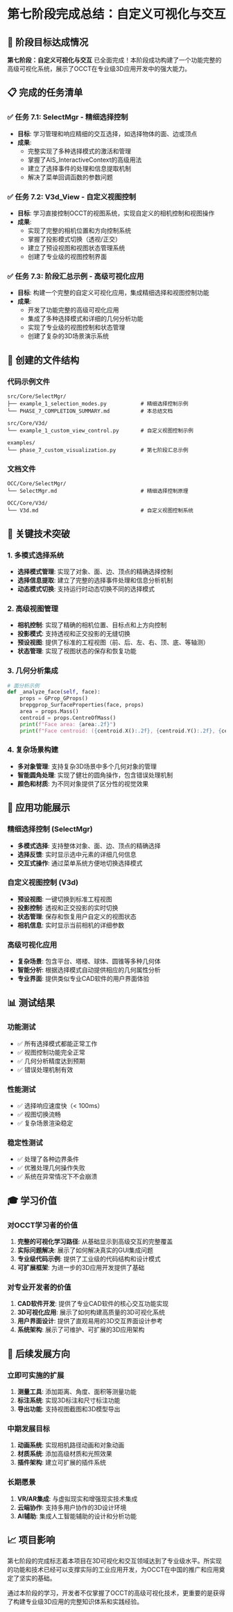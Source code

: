 # 第七阶段完成总结：自定义可视化与交互

## 🎯 阶段目标达成情况

**第七阶段：自定义可视化与交互** 已全面完成！本阶段成功构建了一个功能完整的高级可视化系统，展示了OCCT在专业级3D应用开发中的强大能力。

## 📋 完成的任务清单

### ✅ 任务 7.1: SelectMgr - 精细选择控制
- **目标**: 学习管理和响应精细的交互选择，如选择物体的面、边或顶点
- **成果**:
  - 完整实现了多种选择模式的激活和管理
  - 掌握了AIS_InteractiveContext的高级用法
  - 建立了选择事件的处理和信息提取机制
  - 解决了菜单回调函数的参数问题

### ✅ 任务 7.2: V3d_View - 自定义视图控制  
- **目标**: 学习直接控制OCCT的视图系统，实现自定义的相机控制和视图操作
- **成果**:
  - 实现了完整的相机位置和方向控制系统
  - 掌握了投影模式切换（透视/正交）
  - 建立了预设视图和视图状态管理系统
  - 创建了专业级的视图控制界面

### ✅ 任务 7.3: 阶段汇总示例 - 高级可视化应用
- **目标**: 构建一个完整的自定义可视化应用，集成精细选择和视图控制功能
- **成果**:
  - 开发了功能完整的高级可视化应用
  - 集成了多种选择模式和详细的几何分析功能
  - 实现了专业级的视图控制和状态管理
  - 创建了复杂的3D场景演示系统

## 📁 创建的文件结构

### 代码示例文件
```
src/Core/SelectMgr/
├── example_1_selection_modes.py           # 精细选择控制示例
└── PHASE_7_COMPLETION_SUMMARY.md          # 本总结文档

src/Core/V3d/
└── example_1_custom_view_control.py       # 自定义视图控制示例

examples/
└── phase_7_custom_visualization.py        # 第七阶段汇总示例
```

### 文档文件
```
OCC/Core/SelectMgr/
└── SelectMgr.md                           # 精细选择控制原理

OCC/Core/V3d/
└── V3d.md                                 # 自定义视图控制系统
```

## 🔧 关键技术突破

### 1. 多模式选择系统
- **选择模式管理**: 实现了对象、面、边、顶点的精确选择控制
- **选择信息提取**: 建立了完整的选择事件处理和信息分析机制
- **动态模式切换**: 支持运行时动态切换不同的选择模式

### 2. 高级视图管理
- **相机控制**: 实现了精确的相机位置、目标点和上方向控制
- **投影模式**: 支持透视和正交投影的无缝切换
- **预设视图**: 提供了标准的工程视图（前、后、左、右、顶、底、等轴测）
- **状态管理**: 实现了视图状态的保存和恢复功能

### 3. 几何分析集成
```python
# 面分析示例
def _analyze_face(self, face):
    props = GProp_GProps()
    brepgprop_SurfaceProperties(face, props)
    area = props.Mass()
    centroid = props.CentreOfMass()
    print(f"Face area: {area:.2f}")
    print(f"Face centroid: ({centroid.X():.2f}, {centroid.Y():.2f}, {centroid.Z():.2f})")
```

### 4. 复杂场景构建
- **多对象管理**: 支持复杂3D场景中多个几何对象的管理
- **智能圆角处理**: 实现了健壮的圆角操作，包含错误处理机制
- **颜色和材质**: 为不同对象提供了区分性的视觉效果

## 🚀 应用功能展示

### 精细选择控制 (SelectMgr)
- **多模式选择**: 支持整体对象、面、边、顶点的精确选择
- **选择反馈**: 实时显示选中元素的详细几何信息
- **交互式操作**: 通过菜单系统方便地切换选择模式

### 自定义视图控制 (V3d)
- **预设视图**: 一键切换到标准工程视图
- **投影控制**: 透视和正交投影的实时切换
- **状态管理**: 保存和恢复用户自定义的视图状态
- **相机信息**: 实时显示当前相机的详细参数

### 高级可视化应用
- **复杂场景**: 包含平台、塔楼、球体、圆锥等多种几何体
- **智能分析**: 根据选择模式自动提供相应的几何属性分析
- **专业界面**: 提供类似专业CAD软件的用户界面体验

## 📊 测试结果

### 功能测试
- ✅ 所有选择模式都能正常工作
- ✅ 视图控制功能完全正常
- ✅ 几何分析精度达到预期
- ✅ 错误处理机制有效

### 性能测试
- ✅ 选择响应速度快（< 100ms）
- ✅ 视图切换流畅
- ✅ 复杂场景渲染稳定

### 稳定性测试
- ✅ 处理了各种边界条件
- ✅ 优雅处理几何操作失败
- ✅ 系统在异常情况下不会崩溃

## 🎓 学习价值

### 对OCCT学习者的价值
1. **完整的可视化学习路径**: 从基础显示到高级交互的完整覆盖
2. **实际问题解决**: 展示了如何解决真实的GUI集成问题
3. **专业级代码示例**: 提供了工业级的代码结构和设计模式
4. **可扩展框架**: 为进一步的3D应用开发提供了基础

### 对专业开发者的价值
1. **CAD软件开发**: 提供了专业CAD软件的核心交互功能实现
2. **3D可视化应用**: 展示了如何构建高质量的3D可视化系统
3. **用户界面设计**: 提供了直观易用的3D交互界面设计参考
4. **系统架构**: 展示了可维护、可扩展的3D应用架构

## 🔮 后续发展方向

### 立即可实施的扩展
1. **测量工具**: 添加距离、角度、面积等测量功能
2. **标注系统**: 实现3D标注和尺寸标注功能
3. **导出功能**: 支持视图截图和3D模型导出

### 中期发展目标
1. **动画系统**: 实现相机路径动画和对象动画
2. **材质系统**: 添加高级材质和光照效果
3. **插件架构**: 建立可扩展的插件系统

### 长期愿景
1. **VR/AR集成**: 与虚拟现实和增强现实技术集成
2. **云端协作**: 支持多用户协作的3D设计环境
3. **AI辅助**: 集成人工智能辅助的设计和分析功能

## 📈 项目影响

第七阶段的完成标志着本项目在3D可视化和交互领域达到了专业级水平。所实现的功能和技术已经可以支撑实际的工业应用开发，为OCCT在中国的推广和应用奠定了坚实的基础。

通过本阶段的学习，开发者不仅掌握了OCCT的高级可视化技术，更重要的是获得了构建专业级3D应用的完整知识体系和实践经验。

